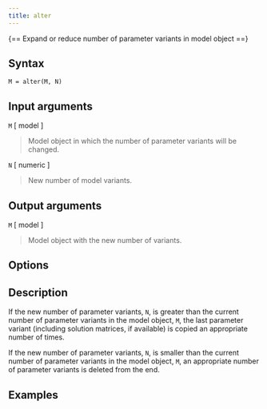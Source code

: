 ```yaml
---
title: alter
---
```


{== Expand or reduce number of parameter variants in model object ==}


## Syntax 

    M = alter(M, N)


## Input arguments 

`M` [ model ]
> 
> Model object in which the number of parameter variants
> will be changed.
> 

`N` [ numeric ]
> 
> New number of model variants.
> 


## Output arguments 

`M` [ model ]
> 
> Model object with the new number of variants.
> 


## Options 


## Description 

If the new number of parameter variants, `N`, is greater than the current
number of parameter variants in the model object, `M`, the last parameter
variant (including solution matrices, if available) is copied an
appropriate number of times.

If the new number of parameter variants, `N`, is smaller than the current
number of parameter variants in the model object, `M`, an appropriate
number of parameter variants is deleted from the end.



## Examples



